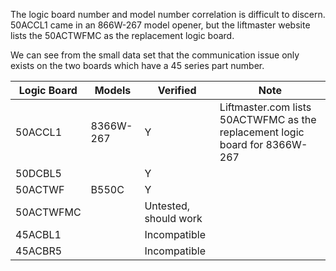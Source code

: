 The logic board number and model number correlation is difficult to discern. 50ACCL1 came in an 866W-267 model opener, but the liftmaster website lists the 50ACTWFMC as the replacement logic board.

We can see from the small data set that the communication issue only exists on the two boards which have a 45 series part number.

| Logic Board | Models    | Verified     | Note |
| ----------- | --------- | ------------ | ---- |
| 50ACCL1     | 8366W-267 | Y            | Liftmaster.com lists 50ACTWFMC as the replacement logic board for 8366W-267 |
| 50DCBL5     |           | Y            |
| 50ACTWF     | B550C     | Y            |
| 50ACTWFMC   |           | Untested, should work |
| 45ACBL1     |           | Incompatible |
| 45ACBR5     |           | Incompatible |
